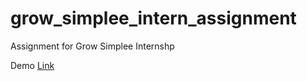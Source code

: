 # grow_simplee_intern_assignment

Assignment for Grow Simplee Internshp

Demo [Link](https://drive.google.com/file/d/1c4Py7UKhvZfpR9J1mNiA7agUJw99Wgqx/view?usp=share_link)
